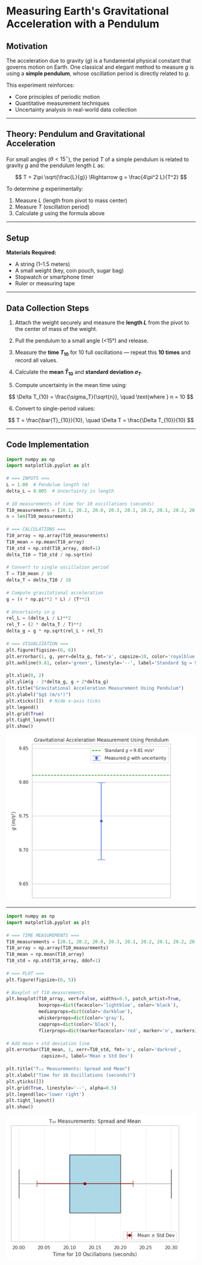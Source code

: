 #  Measuring Earth's Gravitational Acceleration with a Pendulum

##  Motivation

The acceleration due to gravity ($g$) is a fundamental physical constant that governs motion on Earth. One classical and elegant method to measure $g$ is using a **simple pendulum**, whose oscillation period is directly related to $g$.

This experiment reinforces:

- Core principles of periodic motion
- Quantitative measurement techniques
- Uncertainty analysis in real-world data collection

---

##  Theory: Pendulum and Gravitational Acceleration

For small angles ($\theta < 15^\circ$), the period $T$ of a simple pendulum is related to gravity $g$ and the pendulum length $L$ as:

$$
T = 2\pi \sqrt{\frac{L}{g}} \Rightarrow g = \frac{4\pi^2 L}{T^2}
$$

To determine $g$ experimentally:

1. Measure $L$ (length from pivot to mass center)
2. Measure $T$ (oscillation period)
3. Calculate $g$ using the formula above

---

##  Setup

**Materials Required:**

- A string (1–1.5 meters)
- A small weight (key, coin pouch, sugar bag)
- Stopwatch or smartphone timer
- Ruler or measuring tape

---

##  Data Collection Steps

1. Attach the weight securely and measure the **length $L$** from the pivot to the center of mass of the weight.

2. Pull the pendulum to a small angle (<15°) and release.

3. Measure the **time $T_{10}$** for 10 full oscillations — repeat this **10 times** and record all values.

4. Calculate the **mean $\bar{T}_{10}$** and **standard deviation $\sigma_T$**.

5. Compute uncertainty in the mean time using:

$$
\Delta T_{10} = \frac{\sigma_T}{\sqrt{n}}, \quad \text{where } n = 10
$$

6. Convert to single-period values:

$$
T = \frac{\bar{T}_{10}}{10}, \quad \Delta T = \frac{\Delta T_{10}}{10}
$$

---

##  Code Implementation

```python
import numpy as np
import matplotlib.pyplot as plt

# === INPUTS ===
L = 1.00  # Pendulum length (m)
delta_L = 0.005  # Uncertainty in length

# 10 measurements of time for 10 oscillations (seconds)
T10_measurements = [20.1, 20.2, 20.0, 20.3, 20.1, 20.2, 20.1, 20.2, 20.1, 20.0]
n = len(T10_measurements)

# === CALCULATIONS ===
T10_array = np.array(T10_measurements)
T10_mean = np.mean(T10_array)
T10_std = np.std(T10_array, ddof=1)
delta_T10 = T10_std / np.sqrt(n)

# Convert to single oscillation period
T = T10_mean / 10
delta_T = delta_T10 / 10

# Compute gravitational acceleration
g = (4 * np.pi**2 * L) / (T**2)

# Uncertainty in g
rel_L = (delta_L / L)**2
rel_T = (2 * delta_T / T)**2
delta_g = g * np.sqrt(rel_L + rel_T)

# === VISUALIZATION ===
plt.figure(figsize=(6, 6))
plt.errorbar(1, g, yerr=delta_g, fmt='o', capsize=10, color='royalblue', label='Measured $g$ with uncertainty')
plt.axhline(9.81, color='green', linestyle='--', label='Standard $g = 9.81$ m/s²')

plt.xlim(0, 2)
plt.ylim(g - 2*delta_g, g + 2*delta_g)
plt.title("Gravitational Acceleration Measurement Using Pendulum")
plt.ylabel("$g$ (m/s²)")
plt.xticks([])  # Hide x-axis ticks
plt.legend()
plt.grid(True)
plt.tight_layout()
plt.show()
```
![alt text](image-1.png)

---

```python
import numpy as np
import matplotlib.pyplot as plt

# === TIME MEASUREMENTS ===
T10_measurements = [20.1, 20.2, 20.0, 20.3, 20.1, 20.2, 20.1, 20.2, 20.1, 20.0]
T10_array = np.array(T10_measurements)
T10_mean = np.mean(T10_array)
T10_std = np.std(T10_array, ddof=1)

# === PLOT ===
plt.figure(figsize=(6, 5))

# Boxplot of T10 measurements
plt.boxplot(T10_array, vert=False, widths=0.5, patch_artist=True,
            boxprops=dict(facecolor='lightblue', color='black'),
            medianprops=dict(color='darkblue'),
            whiskerprops=dict(color='gray'),
            capprops=dict(color='black'),
            flierprops=dict(markerfacecolor='red', marker='o', markersize=6))

# Add mean + std deviation line
plt.errorbar(T10_mean, 1, xerr=T10_std, fmt='o', color='darkred',
             capsize=8, label='Mean ± Std Dev')

plt.title("T₁₀ Measurements: Spread and Mean")
plt.xlabel("Time for 10 Oscillations (seconds)")
plt.yticks([])
plt.grid(True, linestyle='--', alpha=0.5)
plt.legend(loc='lower right')
plt.tight_layout()
plt.show()
```
![alt text](image-3.png)